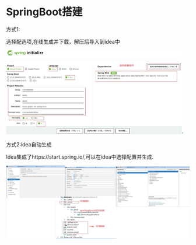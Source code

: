 # SpringBoot搭建

方式1:

[官网配置生成]: https://start.spring.io/

选择配选项,在线生成并下载，解压后导入到idea中

<img src="../img/image-20221215163144399.png" alt="image-20221215163144399" style="zoom:50%;" />

方式2:idea自动生成

Idea集成了https://start.spring.io/,可以在idea中选择配置并生成.

![image-20221215163330066](../img/image-20221215163330066.png)

